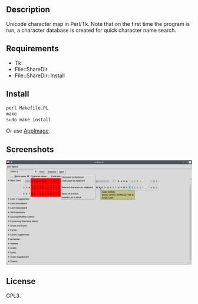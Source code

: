 ## Description

Unicode character map in Perl/Tk. Note that on the first time the program is
run, a character database is created for quick character name search.

## Requirements

- Tk
- File::ShareDir
- File::ShareDir::Install

## Install

```
perl Makefile.PL
make
sudo make install
```

Or use [AppImage](https://github.com/fluks/ucdmap/releases/download/v0.2.0/ucdmap.appimage-0.2.0-x86_64.AppImage).

## Screenshots

![Ucdmap](ucdmap.png)

## License

GPL3.
